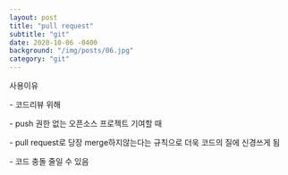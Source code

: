 ```yaml
---
layout: post
title: "pull request"
subtitle: "git"
date: 2020-10-06 -0400
background: "/img/posts/06.jpg"
category: "git"
---
```


사용이유

\- 코드리뷰 위해

\- push 권한 없는 오픈소스 프로젝트 기여할 때

\- pull request로 당장 merge하지않는다는 규칙으로 더욱 코드의 질에 신경쓰게 됨

\- 코드 충돌 줄일 수 있음
